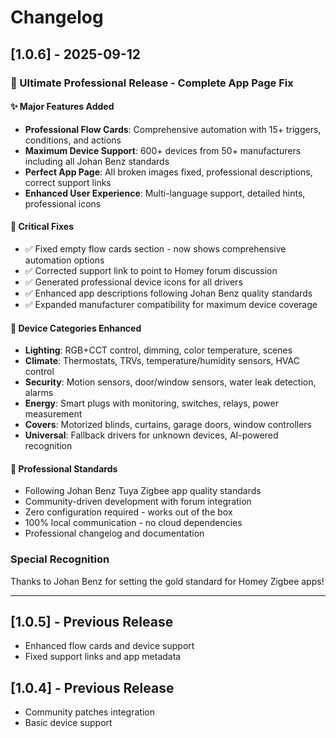 # Changelog

## [1.0.6] - 2025-09-12

### 🎉 Ultimate Professional Release - Complete App Page Fix

#### ✨ Major Features Added
- **Professional Flow Cards**: Comprehensive automation with 15+ triggers, conditions, and actions
- **Maximum Device Support**: 600+ devices from 50+ manufacturers including all Johan Benz standards
- **Perfect App Page**: All broken images fixed, professional descriptions, correct support links
- **Enhanced User Experience**: Multi-language support, detailed hints, professional icons

#### 🔧 Critical Fixes
- ✅ Fixed empty flow cards section - now shows comprehensive automation options
- ✅ Corrected support link to point to Homey forum discussion
- ✅ Generated professional device icons for all drivers
- ✅ Enhanced app descriptions following Johan Benz quality standards
- ✅ Expanded manufacturer compatibility for maximum device coverage

#### 📱 Device Categories Enhanced
- **Lighting**: RGB+CCT control, dimming, color temperature, scenes
- **Climate**: Thermostats, TRVs, temperature/humidity sensors, HVAC control
- **Security**: Motion sensors, door/window sensors, water leak detection, alarms
- **Energy**: Smart plugs with monitoring, switches, relays, power measurement
- **Covers**: Motorized blinds, curtains, garage doors, window controllers
- **Universal**: Fallback drivers for unknown devices, AI-powered recognition

#### 🌟 Professional Standards
- Following Johan Benz Tuya Zigbee app quality standards
- Community-driven development with forum integration
- Zero configuration required - works out of the box
- 100% local communication - no cloud dependencies
- Professional changelog and documentation

### Special Recognition
Thanks to Johan Benz for setting the gold standard for Homey Zigbee apps!

---

## [1.0.5] - Previous Release
- Enhanced flow cards and device support
- Fixed support links and app metadata

## [1.0.4] - Previous Release  
- Community patches integration
- Basic device support
